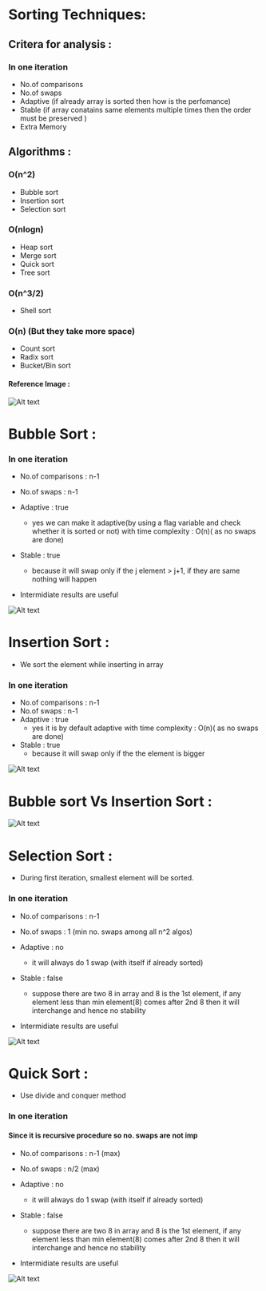 # Sorting Techniques:

## Critera for analysis :
### In one iteration
- No.of comparisons
- No.of swaps
- Adaptive (if already array is sorted then how is the perfomance)
- Stable (if array conatains same elements multiple times then the order must be preserved )
- Extra Memory

## Algorithms :

### O(n^2)

- Bubble sort
- Insertion sort
- Selection sort

### O(nlogn)

- Heap sort
- Merge sort
- Quick sort
- Tree sort

### O(n^3/2)

- Shell sort

### O(n) (But they take more space)

- Count sort
- Radix sort
- Bucket/Bin sort

#### Reference Image :

![Alt text](images/image4.png)

# Bubble Sort :
### In one iteration
- No.of comparisons : n-1

- No.of swaps : n-1

- Adaptive : true
  - yes we can make it adaptive(by using a flag variable and check whether it is sorted or not) with time complexity : O(n)( as no swaps are done)
- Stable : true
  - because it will swap only if the j element > j+1, if they are same nothing will happen

- Intermidiate results are useful

![Alt text](images/image-1.png)

# Insertion Sort :

- We sort the element while inserting in array
### In one iteration
- No.of comparisons : n-1
- No.of swaps : n-1
- Adaptive : true
  - yes it is by default adaptive with time complexity : O(n)( as no swaps are done)
- Stable : true
  - because it will swap only if the the element is bigger

![Alt text](images/image2.png)

# Bubble sort Vs Insertion Sort :

![Alt text](images/image3.png)

# Selection Sort :

- During first iteration, smallest element will be sorted.
### In one iteration
- No.of comparisons : n-1
- No.of swaps : 1 (min no. swaps among all n^2 algos)
- Adaptive : no
  - it will always do 1 swap (with itself if already sorted)
- Stable : false
  - suppose there are two 8 in array and 8 is the 1st element, if any element less than min element(8) comes after 2nd 8 then it will interchange and hence no stability 

- Intermidiate results are useful

![Alt text](images/image5.png)


# Quick Sort :

- Use divide and conquer method
### In one iteration
#### Since it is recursive procedure so no. swaps are not imp
- No.of comparisons : n-1 (max)
- No.of swaps : n/2 (max)
- Adaptive : no
  - it will always do 1 swap (with itself if already sorted)
- Stable : false
  - suppose there are two 8 in array and 8 is the 1st element, if any element less than min element(8) comes after 2nd 8 then it will interchange and hence no stability 

- Intermidiate results are useful

![Alt text](images/image5.png)

